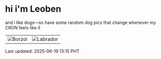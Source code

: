 # hi i'm Leoben

and i like dogs—so have some random dog pics that change whenever my CRON feels like it

|  |  |
|--------|----------|
| ![Borzoi](https://random-dog-vercel.vercel.app/api/random-borzoi?v=1750310124) | ![Labrador](https://random-dog-vercel.vercel.app/api/random-labrador?v=1750310124) |

Last updated: 2025-06-19 13:15 PHT
